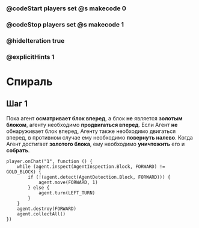 ### @codeStart players set @s makecode 0
### @codeStop players set @s makecode 1

### @hideIteration true 
### @explicitHints 1


# Спираль

## Шаг 1
Пока агент **осматривает блок вперед**, а блок **не** является **золотым блоком**, агенту необходимо **продвигаться вперед**. Если Агент **не** обнаруживает блок вперед, Агенту также необходимо двигаться вперед, в противном случае ему необходимо **повернуть налево**. Когда Агент достигает **золотого блока**, ему необходимо **уничтожить** его и **собрать**.


```ghost
player.onChat("1", function () {
    while (agent.inspect(AgentInspection.Block, FORWARD) != GOLD_BLOCK) {
        if (!(agent.detect(AgentDetection.Block, FORWARD))) {
            agent.move(FORWARD, 1)
        } else {
            agent.turn(LEFT_TURN)
        }
    }
    agent.destroy(FORWARD)
    agent.collectAll()
})
```
